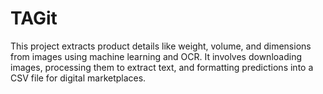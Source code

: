 # TAGit
This project extracts product details like weight, volume, and dimensions from images using machine learning and OCR. It involves downloading images, processing them to extract text, and formatting predictions into a CSV file for digital marketplaces.
